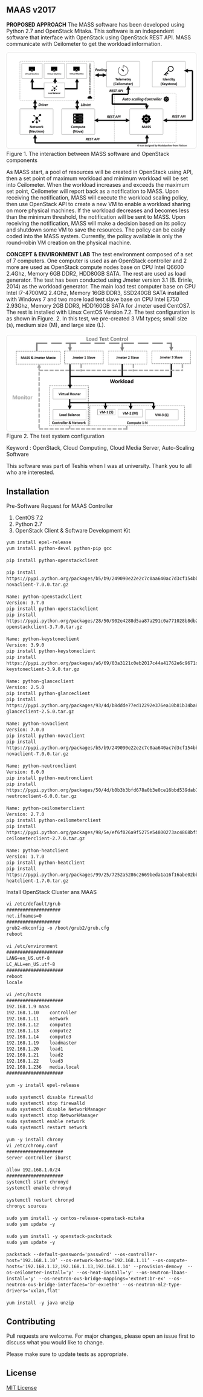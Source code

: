 ## MAAS v2017
**PROPOSED APPROACH**
The MASS software has been developed using Python 2.7 and OpenStack Mitaka. This software is an independent software that interface with OpenStack using OpenStack REST API. MASS communicate with Ceilometer to get the workload information. 

![](images/f1_pic.jpg)
Figure 1. The interaction between MASS software and OpenStack components

As MASS start, a pool of resources will be created in OpenStack using API, then a set point of maximum workload and minimum workload will be set into Ceilometer. When the workload increases and exceeds the maximum set point, Ceilometer will report back as a notification to MASS. Upon receiving the notification, MASS will execute the workload scaling policy, then use OpenStack API to create a new VM to enable a workload sharing on more physical machines.  If the workload decreases and becomes less than the minimum threshold, the notification will be sent to MASS. Upon receiving the notification, MASS will make a decision based on its policy and shutdown some VM to save the resources. The policy can be easily coded into the MASS system. Currently, the policy available is only the round-robin VM creation on the physical machine. 

**CONCEPT & ENVIRONMENT LAB**
The test environment composed of a set of 7 computers.  One computer is used as an OpenStack controller and 2 more are used as OpenStack compute nodes base on CPU Intel Q6600 2.4Ghz, Memory 6GB DDR2, HDD80GB SATA.  The rest are used as load generator. The test has been conducted using Jmeter version 3.1 (B. Erinle, 2014) as the workload generator. The main load test computer base on CPU Intel I7-4700MQ 2.4Ghz, Memory 16GB DDR3, SSD240GB SATA installed with Windows 7 and two more load test slave base on CPU Intel E750 2.93Ghz, Memory 2GB DDR3, HDD160GB SATA for Jmeter used CentOS7.  The rest is installed with Linux CentOS Version 7.2. The test configuration is as shown in Figure. 2. In this test, we pre-created 3 VM types; small size (s), medium size (M), and large size (L). 

![](images/f2_pic.jpg)
Figure 2. The test system configuration

Keyword : OpenStack, Cloud Computing, Cloud Media Server, Auto-Scaling Software

This software was part of Teshis when I was at university. Thank you to all who are interested.

## Installation
Pre-Software Request for MAAS Controller 

1. CentOS 7.2
2. Python 2.7
3. OpenStack Client & Software Development Kit

```
yum install epel-release
yum install python-devel python-pip gcc

pip install python-openstackclient

pip install https://pypi.python.org/packages/b5/b9/249090e22e2c7c0aa640ac7d3cf154bbdd868b586939e1e7de520cff35cd/python-novaclient-7.0.0.tar.gz

Name: python-openstackclient
Version: 3.7.0
pip install python-openstackclient
pip install https://pypi.python.org/packages/28/50/902e4288d5aa87a291c0a771028b8db26e5c967fb1471022ef8e660562f8/python-openstackclient-3.7.0.tar.gz

Name: python-keystoneclient
Version: 3.9.0
pip install python-keystoneclient
pip install https://pypi.python.org/packages/a6/69/03a3121c0eb2017c44a41762e6c9671dc49006598f9502614f26563a158e/python-keystoneclient-3.9.0.tar.gz

Name: python-glanceclient
Version: 2.5.0
pip install python-glanceclient
pip install https://pypi.python.org/packages/93/4d/b8ddde77ed12292e376ea10b81b34ba87152b617416d028888de02022717/python-glanceclient-2.5.0.tar.gz

Name: python-novaclient
Version: 7.0.0
pip install python-novaclient
pip install https://pypi.python.org/packages/b5/b9/249090e22e2c7c0aa640ac7d3cf154bbdd868b586939e1e7de520cff35cd/python-novaclient-7.0.0.tar.gz

Name: python-neutronclient
Version: 6.0.0
pip install python-neutronclient
pip install https://pypi.python.org/packages/50/4d/b0b3b3bfd678a0b3e0ce16bbd539dab1e7718f98d53787efbd41083828fb/python-neutronclient-6.0.0.tar.gz

Name: python-ceilometerclient
Version: 2.7.0
pip install python-ceilometerclient
pip install https://pypi.python.org/packages/98/5e/ef6f026a9f5275e54800273ac4868bf50ab4c6b1cab299f2249f7978bd29/python-ceilometerclient-2.7.0.tar.gz

Name: python-heatclient
Version: 1.7.0
pip install python-heatclient
pip install https://pypi.python.org/packages/99/25/7252a5286c2669beda1a16f16abe02bbb31ee9e54de4c36ed79a75b5ae76/python-heatclient-1.7.0.tar.gz
```

Install OpenStack Cluster ans MAAS
```
vi /etc/default/grub
####################
net.ifnames=0
####################
grub2-mkconfig -o /boot/grub2/grub.cfg
reboot

vi /etc/environment
#####################
LANG=en_US.utf-8
LC_ALL=en_US.utf-8
#####################
reboot
locale

vi /etc/hosts
#####################
192.168.1.9	maas
192.168.1.10    controller
192.168.1.11	network
192.168.1.12    compute1
192.168.1.13    compute2
192.168.1.14	compute3
192.168.1.19	loadmaster
192.168.1.20    load1
192.168.1.21    load2
192.168.1.22    load3
192.168.1.236   media.local
#####################

yum -y install epel-release

sudo systemctl disable firewalld
sudo systemctl stop firewalld
sudo systemctl disable NetworkManager
sudo systemctl stop NetworkManager
sudo systemctl enable network
sudo systemctl restart network

yum -y install chrony
vi /etc/chrony.conf
#####################
server controller iburst

allow 192.168.1.0/24
#####################
systemctl start chronyd
systemctl enable chronyd

systemctl restart chronyd
chronyc sources

sudo yum install -y centos-release-openstack-mitaka
sudo yum update -y

sudo yum install -y openstack-packstack
sudo yum update -y

packstack --default-password='passw0rd' --os-controller-host='192.168.1.10’ --os-network-hosts='192.168.1.11’ --os-compute-hosts='192.168.1.12,192.168.1.13,192.168.1.14' --provision-demo=y  --os-ceilometer-install='y' --os-heat-install='y' --os-neutron-lbaas-install='y' --os-neutron-ovs-bridge-mappings='extnet:br-ex' --os-neutron-ovs-bridge-interfaces='br-ex:eth0' --os-neutron-ml2-type-drivers='vxlan,flat'

yum install -y java unzip
```

## Contributing
Pull requests are welcome. For major changes, please open an issue first to discuss what you would like to change.

Please make sure to update tests as appropriate.

## License
[MIT License](https://en.wikipedia.org/wiki/MIT_License)
